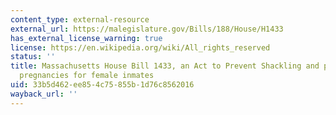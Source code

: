 ```yaml
---
content_type: external-resource
external_url: https://malegislature.gov/Bills/188/House/H1433
has_external_license_warning: true
license: https://en.wikipedia.org/wiki/All_rights_reserved
status: ''
title: Massachusetts House Bill 1433, an Act to Prevent Shackling and promote safe
  pregnancies for female inmates
uid: 33b5d462-ee85-4c75-855b-1d76c8562016
wayback_url: ''
---
```

